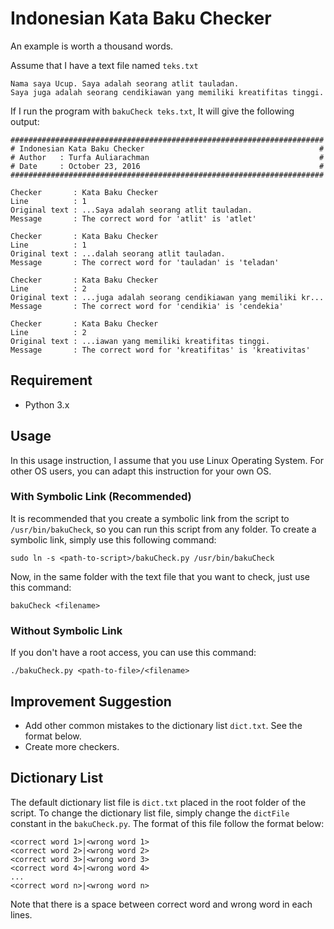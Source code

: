 # Indonesian Kata Baku Checker
An example is worth a thousand words.

Assume that I have a text file named `teks.txt`
```
Nama saya Ucup. Saya adalah seorang atlit tauladan.
Saya juga adalah seorang cendikiawan yang memiliki kreatifitas tinggi.
```
If I run the program with `bakuCheck teks.txt`, It will give the following output:
```
######################################################################
# Indonesian Kata Baku Checker                                       #
# Author   : Turfa Auliarachman                                      #
# Date     : October 23, 2016                                        #
######################################################################

Checker       : Kata Baku Checker
Line          : 1
Original text : ...Saya adalah seorang atlit tauladan.
Message       : The correct word for 'atlit' is 'atlet'

Checker       : Kata Baku Checker
Line          : 1
Original text : ...dalah seorang atlit tauladan.
Message       : The correct word for 'tauladan' is 'teladan'

Checker       : Kata Baku Checker
Line          : 2
Original text : ...juga adalah seorang cendikiawan yang memiliki kr...
Message       : The correct word for 'cendikia' is 'cendekia'

Checker       : Kata Baku Checker
Line          : 2
Original text : ...iawan yang memiliki kreatifitas tinggi.
Message       : The correct word for 'kreatifitas' is 'kreativitas'
```

## Requirement
- Python 3.x

## Usage
In this usage instruction, I assume that you use Linux Operating System. For other OS users, you can adapt this instruction for your own OS.

### With Symbolic Link (Recommended)
It is recommended that you create a symbolic link from the script to `/usr/bin/bakuCheck`, so you can run this script from any folder. To create a symbolic link, simply use this following command:
```
sudo ln -s <path-to-script>/bakuCheck.py /usr/bin/bakuCheck
```
Now, in the same folder with the text file that you want to check, just use this command:
```
bakuCheck <filename>
```

### Without Symbolic Link
If you don't have a root access, you can use this command:
```
./bakuCheck.py <path-to-file>/<filename>
```

## Improvement Suggestion
- Add other common mistakes to the dictionary list `dict.txt`. See the format below.
- Create more checkers.

## Dictionary List
The default dictionary list file is `dict.txt` placed in the root folder of the script. To change the dictionary list file, simply change the `dictFile` constant in the `bakuCheck.py`. The format of this file follow the format below:
```
<correct word 1>|<wrong word 1>
<correct word 2>|<wrong word 2>
<correct word 3>|<wrong word 3>
<correct word 4>|<wrong word 4>
...
<correct word n>|<wrong word n>
```
Note that there is a space between correct word and wrong word in each lines.
